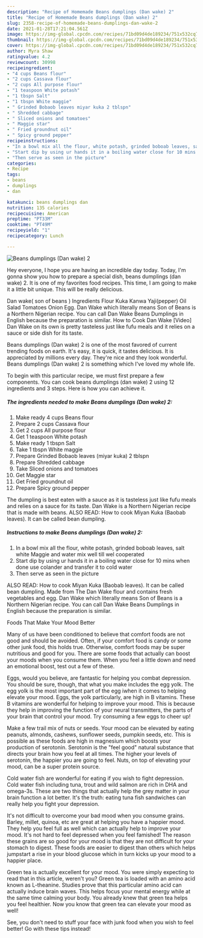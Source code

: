```yaml
---
description: "Recipe of Homemade Beans dumplings (Dan wake) 2"
title: "Recipe of Homemade Beans dumplings (Dan wake) 2"
slug: 2358-recipe-of-homemade-beans-dumplings-dan-wake-2
date: 2021-01-28T17:21:04.561Z
image: https://img-global.cpcdn.com/recipes/71bd09d4de189234/751x532cq70/beans-dumplings-dan-wake-2-recipe-main-photo.jpg
thumbnail: https://img-global.cpcdn.com/recipes/71bd09d4de189234/751x532cq70/beans-dumplings-dan-wake-2-recipe-main-photo.jpg
cover: https://img-global.cpcdn.com/recipes/71bd09d4de189234/751x532cq70/beans-dumplings-dan-wake-2-recipe-main-photo.jpg
author: Myra Shaw
ratingvalue: 4.2
reviewcount: 30998
recipeingredient:
- "4 cups Beans flour"
- "2 cups Cassava flour"
- "2 cups All purpose flour"
- "1 teaspoon White potash"
- "1 tbspn Salt"
- "1 tbspn White maggie"
- " Grinded Bobaob leaves miyar kuka 2 tblspn"
- " Shredded cabbage"
- " Sliced onions and tomatoes"
- " Maggie star"
- " Fried groundnut oil"
- " Spicy ground pepper"
recipeinstructions:
- "In a bowl mix all the flour, white potash, grinded boboab leaves, salt white Maggie and water mix well till wel cooperated"
- "Start dip by using ur hands it in a boiling water close for 10 mins when done use colander and transfer it to cold water"
- "Then serve as seen in the picture"
categories:
- Recipe
tags:
- beans
- dumplings
- dan

katakunci: beans dumplings dan 
nutrition: 135 calories
recipecuisine: American
preptime: "PT33M"
cooktime: "PT49M"
recipeyield: "1"
recipecategory: Lunch

---
```



![Beans dumplings (Dan wake) 2](https://img-global.cpcdn.com/recipes/71bd09d4de189234/751x532cq70/beans-dumplings-dan-wake-2-recipe-main-photo.jpg)

Hey everyone, I hope you are having an incredible day today. Today, I'm gonna show you how to prepare a special dish, beans dumplings (dan wake) 2. It is one of my favorites food recipes. This time, I am going to make it a little bit unique. This will be really delicious.

Dan wake( son of beans ) Ingredients Flour Kuka Kanwa Yaji(pepper) Oil Salad Tomatoes Onion Egg. Dan Wake which literally means Son of Beans is a Northern Nigerian recipe. You can call Dan Wake Beans Dumplings in English because the preparation is similar. How to Cook Dan Wake [Video] Dan Wake on its own is pretty tasteless just like fufu meals and it relies on a sauce or side dish for its taste.

Beans dumplings (Dan wake) 2 is one of the most favored of current trending foods on earth. It's easy, it is quick, it tastes delicious. It is appreciated by millions every day. They're nice and they look wonderful. Beans dumplings (Dan wake) 2 is something which I've loved my whole life.


To begin with this particular recipe, we must first prepare a few components. You can cook beans dumplings (dan wake) 2 using 12 ingredients and 3 steps. Here is how you can achieve it.

<!--inarticleads1-->

##### The ingredients needed to make Beans dumplings (Dan wake) 2:

1. Make ready 4 cups Beans flour
1. Prepare 2 cups Cassava flour
1. Get 2 cups All purpose flour
1. Get 1 teaspoon White potash
1. Make ready 1 tbspn Salt
1. Take 1 tbspn White maggie
1. Prepare  Grinded Bobaob leaves (miyar kuka) 2 tblspn
1. Prepare  Shredded cabbage
1. Take  Sliced onions and tomatoes
1. Get  Maggie star
1. Get  Fried groundnut oil
1. Prepare  Spicy ground pepper


The dumpling is best eaten with a sauce as it is tasteless just like fufu meals and relies on a sauce for its taste. Dan Wake is a Northern Nigerian recipe that is made with beans. ALSO READ: How to cook Miyan Kuka (Baobab leaves). It can be called bean dumpling. 

<!--inarticleads2-->

##### Instructions to make Beans dumplings (Dan wake) 2:

1. In a bowl mix all the flour, white potash, grinded boboab leaves, salt white Maggie and water mix well till wel cooperated
1. Start dip by using ur hands it in a boiling water close for 10 mins when done use colander and transfer it to cold water
1. Then serve as seen in the picture


ALSO READ: How to cook Miyan Kuka (Baobab leaves). It can be called bean dumpling. Made from The Dan Wake flour and contains fresh vegetables and egg. Dan Wake which literally means Son of Beans is a Northern Nigerian recipe. You can call Dan Wake Beans Dumplings in English because the preparation is similar. 

Foods That Make Your Mood Better


Many of us have been conditioned to believe that comfort foods are not good and should be avoided. Often, if your comfort food is candy or some other junk food, this holds true. Otherwise, comfort foods may be super nutritious and good for you. There are some foods that actually can boost your moods when you consume them. When you feel a little down and need an emotional boost, test out a few of these.

Eggs, would you believe, are fantastic for helping you combat depression. You should be sure, though, that what you make includes the egg yolk. The egg yolk is the most important part of the egg iwhen it comes to helping elevate your mood. Eggs, the yolk particularly, are high in B vitamins. These B vitamins are wonderful for helping to improve your mood. This is because they help in improving the function of your neural transmitters, the parts of your brain that control your mood. Try consuming a few eggs to cheer up!

Make a few trail mix of nuts or seeds. Your mood can be elevated by eating peanuts, almonds, cashews, sunflower seeds, pumpkin seeds, etc. This is possible as these foods are high in magnesium which boosts your production of serotonin. Serotonin is the "feel good" natural substance that directs your brain how you feel at all times. The higher your levels of serotonin, the happier you are going to feel. Nuts, on top of elevating your mood, can be a super protein source.

Cold water fish are wonderful for eating if you wish to fight depression. Cold water fish including tuna, trout and wild salmon are rich in DHA and omega-3s. These are two things that actually help the grey matter in your brain function a lot better. It's the truth: eating tuna fish sandwiches can really help you fight your depression. 

It's not difficult to overcome your bad mood when you consume grains. Barley, millet, quinoa, etc are great at helping you have a happier mood. They help you feel full as well which can actually help to improve your mood. It's not hard to feel depressed when you feel famished! The reason these grains are so good for your mood is that they are not difficult for your stomach to digest. These foods are easier to digest than others which helps jumpstart a rise in your blood glucose which in turn kicks up your mood to a happier place.

Green tea is actually excellent for your mood. You were simply expecting to read that in this article, weren't you? Green tea is loaded with an amino acid known as L-theanine. Studies prove that this particular amino acid can actually induce brain waves. This helps focus your mental energy while at the same time calming your body. You already knew that green tea helps you feel healthier. Now you know that green tea can elevate your mood as well!

See, you don't need to stuff your face with junk food when you wish to feel better! Go  with  these tips  instead!

